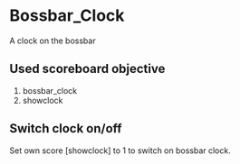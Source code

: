 
# Bossbar_Clock

 A clock on the bossbar

## Used scoreboard objective

1. bossbar_clock
2. showclock

## Switch clock on/off

Set own score [showclock] to 1 to switch on bossbar clock.
